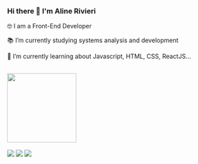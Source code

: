 ### Hi there 👋 I'm Aline Rivieri

🤓 I am a Front-End Developer

📚 I’m currently studying systems analysis and development

🌱 I’m currently learning about Javascript, HTML, CSS, ReactJS...
 
 <br>
 <div>
  <a href="https://github.com/alinerivieri">
  <img height="160em" src="https://github-readme-stats.vercel.app/api/top-langs/?username=alinerivieri&layout=compact&langs_count=7&theme=dracula"/>
 </div>
<br>
<div> 
  <a href="https://instagram.com/thelinecode" target="_blank"><img src="https://img.shields.io/badge/-Instagram-%23E4405F?style=for-the-badge&logo=instagram&logoColor=white" target="_blank"></a>
  <a href = "mailto:alinerrivieri@gmail.com"><img src="https://img.shields.io/badge/-Gmail-%23333?style=for-the-badge&logo=gmail&logoColor=white" target="_blank"></a>
  <a href="https://www.linkedin.com/in/alinelrivieri/" target="_blank"><img src="https://img.shields.io/badge/-LinkedIn-%230077B5?style=for-the-badge&logo=linkedin&logoColor=white" target="_blank"></a> 
 
</div>
